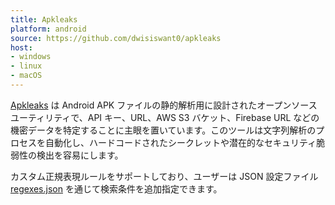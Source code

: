 ```yaml
---
title: Apkleaks
platform: android
source: https://github.com/dwisiswant0/apkleaks
host:
- windows
- linux
- macOS
---
```


[Apkleaks](https://github.com/dwisiswant0/apkleaks) は Android APK ファイルの静的解析用に設計されたオープンソースユーティリティで、API キー、URL、AWS S3 バケット、Firebase URL などの機密データを特定することに主眼を置いています。このツールは文字列解析のプロセスを自動化し、ハードコードされたシークレットや潜在的なセキュリティ脆弱性の検出を容易にします。

カスタム正規表現ルールをサポートしており、ユーザーは JSON 設定ファイル [regexes.json](https://github.com/dwisiswant0/apkleaks/blob/master/config/regexes.json) を通じて検索条件を追加指定できます。
